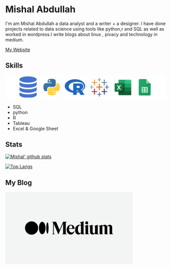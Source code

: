 # Mishal Abdullah

I'm am Mishal Abdullah a data analyst and a writer + a designer. I have done projects related to data science using tools like python,r and SQL as well as worked in  wordpress.I write blogs  about linux , pivacy and technology in medium.

[ My Website](https://mishalabdullah.github.io/Mysite.github.io./)

## Skills
![skills](skills.png) 

- SQL
- python
- R
- Tableau
- Excel & Google Sheet

## Stats
[![Mishal' github stats](https://github-readme-stats.vercel.app/api?username=Mishalabdullah)](https://github.com/Mishalabdullah/github-readme-stats)


[![Top Langs](https://github-readme-stats.vercel.app/api/top-langs/?username=Mishalabdullah&show_icons=true&title_color=fff&icon_color=79ff97&text_color=9f9f9f&bg_color=151515)](https://github.com/kushal98?tab=repositories)

##  My Blog
<a href="https://medium.com/@Prinux">
  <img align="left"  width="400" src="/medium.png">
</a>
